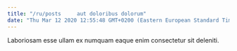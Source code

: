 ```yaml
---
title: "/ru/posts     aut doloribus dolorum"
date: "Thu Mar 12 2020 12:55:48 GMT+0200 (Eastern European Standard Time)"
---
```

Laboriosam esse ullam ex numquam eaque enim consectetur sit deleniti.